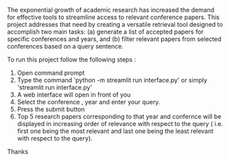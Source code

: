  The exponential growth of academic research has increased the demand for effective tools to streamline
 access to relevant conference papers. This project addresses that need by creating a versatile retrieval
 tool designed to accomplish two main tasks: (a) generate a list of accepted papers for specific conferences
 and years, and (b) filter relevant papers from selected conferences based on a query sentence. 


To run this project follow the following steps :

1. Open command prompt
2. Type the command 'python -m streamlit run interface.py' or simply 'streamlit run interface.py'
3. A web interface will open in front of you 
4. Select the conference , year and enter your query.
5. Press the submit button
6. Top 5 research papers corresponding to that year and confernce will be displayed in increasing order of relevance with 
   respect to the query ( i.e. first one being the most relevant and last one being the least relevant with respect to the query).



Thanks

